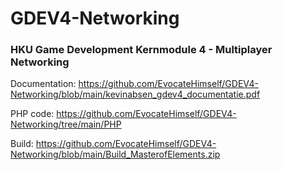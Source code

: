 # GDEV4-Networking

### HKU Game Development Kernmodule 4 - Multiplayer Networking

Documentation:
https://github.com/EvocateHimself/GDEV4-Networking/blob/main/kevinabsen_gdev4_documentatie.pdf

PHP code:
https://github.com/EvocateHimself/GDEV4-Networking/tree/main/PHP

Build: 
https://github.com/EvocateHimself/GDEV4-Networking/blob/main/Build_MasterofElements.zip
